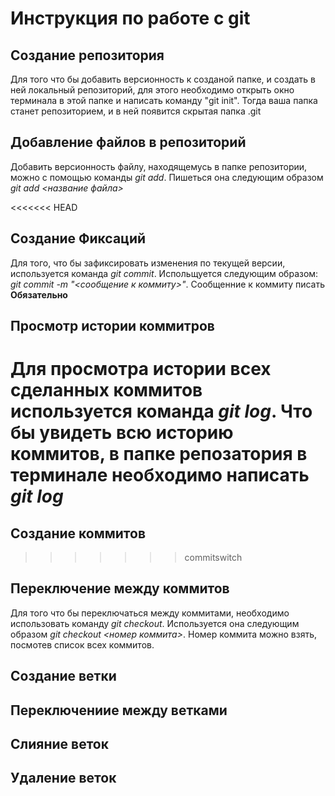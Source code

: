 # Инструкция по работе с git

## Создание репозитория
Для того что бы добавить версионность к созданой папке, и создать в ней локальный репозиторий, для этого необходимо открыть окно терминала в этой папке и написать команду "git init". Тогда ваша папка станет репозиторием, и в ней появится скрытая папка .git

## Добавление файлов в репозиторий
Добавить версионность файлу, находящемусь в папке репозитории, можно с помощью команды *git add*. Пишеться она следующим образом *git add <название файла>*

<<<<<<< HEAD
## Создание Фиксаций
Для того, что бы зафиксировать изменения по текущей версии, используется команда *git commit*. Испольщуется следующим образом: *git commit -m "<сообщение к коммиту>"*. Сообщенние к коммиту писать **Обязательно**

## Просмотр истории коммитров
Для просмотра истории всех сделанных коммитов используется команда *git log*.
Что бы увидеть всю историю коммитов, в папке репозатория в терминале необходимо написать *git log*
=======
## Создание коммитов
>>>>>>> commitswitch

## Переключение между коммитов
Для того что бы переключаться между коммитами, необходимо использовать команду *git checkout*. Используется она следующим образом *git checkout <номер коммита>*. Номер коммита можно взять, посмотев список всех коммитов.

## Создание ветки

## Переключениие между ветками 

## Слияние веток

## Удаление веток